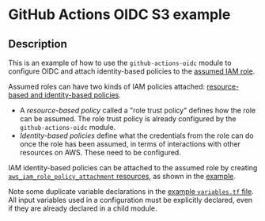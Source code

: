 # GitHub Actions OIDC S3 example

## Description

This is an example of how to use the `github-actions-oidc` module to configure OIDC and attach identity-based policies to the [assumed IAM role](https://docs.aws.amazon.com/IAM/latest/UserGuide/id_roles_terms-and-concepts.html).

Assumed roles can have two kinds of IAM policies attached: [resource-based and identity-based policies](https://docs.aws.amazon.com/IAM/latest/UserGuide/access_policies_identity-vs-resource.html).

- A _resource-based policy_ called a "role trust policy" defines how the role can be assumed. The role trust policy is already configured by the `github-actions-oidc` module.
- _Identity-based policies_ define what the credentials from the role can do once the role has been assumed, in terms of interactions with other resources on AWS. These need to be configured.

IAM identity-based policies can be attached to the assumed role by creating [`aws_iam_role_policy_attachment` resources](https://registry.terraform.io/providers/hashicorp/aws/latest/docs/resources/iam_role_policy_attachment), as shown in the [example](./main.tf).

Note some duplicate variable declarations in the [example `variables.tf` file](./variables.tf). All input variables used in a configuration must be explicitly declared, even if they are already declared in a child module.
